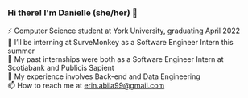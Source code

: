 ### Hi there! I'm Danielle (she/her) 👋   
 
<!--
**erinabila/erinabila** is a ✨ _special_ ✨ repository because its `README.md` (this file) appears on your GitHub profile.
Here are some ideas to get you started:
- 🔭 I’m currently working on ...
- 🌱 I’m currently learning ...
- 👯 I’m looking to collaborate on ...
- 🤔 I’m looking for help with ...
- 💬 Ask me about ...
- 📫 How to reach me: ...
- 😄 Pronouns: ...
- ⚡ Fun fact: ...
-->
⚡ Computer Science student at York University, graduating April 2022  
🌱 I’ll be interning at SurveMonkey as a Software Engineer Intern this summer  
🔭 My past internships were both as a Software Engineer Intern at Scotiabank and Publicis Sapient  
🤔 My experience involves Back-end and Data Engineering         
📫 How to reach me at erin.abila99@gmail.com            
